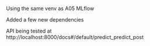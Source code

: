 Using the same venv as A05 MLflow

Added a few new dependencies


API being tested at
http://localhost:8000/docs#/default/predict_predict_post